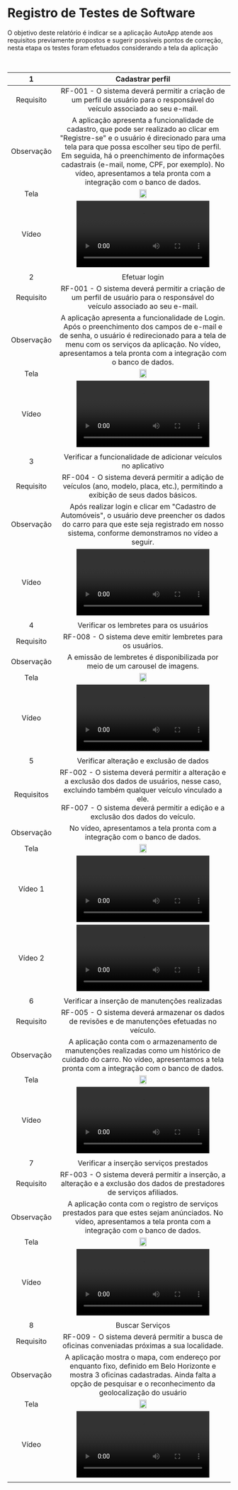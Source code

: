# Registro de Testes de Software

O objetivo deste relatório é indicar se a aplicação AutoApp atende aos requisitos previamente propostos e sugerir possíveis pontos de correção, nesta etapa os testes foram efetuados considerando a tela da aplicação 

<br> 
  
| 1 	| Cadastrar perfil 	|
|:---:	|:---:	|
|	Requisito	| RF-001 - O sistema deverá permitir a criação de um perfil de usuário para o responsável do veículo associado ao seu e-mail. |
| Observação | A aplicação apresenta a funcionalidade de cadastro, que pode ser realizado ao clicar em "Registre-se" e o usuário é direcionado para uma tela para que possa escolher seu tipo de perfil. Em seguida, há o preenchimento de informações cadastrais (e-mail, nome, CPF, por exemplo). No vídeo, apresentamos a tela pronta com a integração com o banco de dados. |
| Tela |  <img src=img/cadastro.jpg width=20%/>|
| Vídeo | <video src="https://user-images.githubusercontent.com/81396458/204150803-3bc0b695-b74b-49d9-a477-ccfd4ec49188.mp4">  |
|  	|  	|
| 2 | Efetuar login	|
| Requisito | RF-001	- O sistema deverá permitir a criação de um perfil de usuário para o responsável do veículo associado ao seu e-mail. |
| Observação | A aplicação apresenta a funcionalidade de Login. Após o preenchimento dos campos de e-mail e de senha, o usuário é redirecionado para a tela de menu com os serviços da aplicação. No vídeo, apresentamos a tela pronta com a integração com o banco de dados. |
| Tela | <img src=img/selecaoperfil.png width=20%/> |
| Vídeo | <video src="https://user-images.githubusercontent.com/81396458/204150967-96cc1fac-f3b0-4559-abba-0f8fba1d2df4.mp4">  |
|  	|  	|
| 3 | Verificar a funcionalidade de adicionar veículos no aplicativo |
|Requisito | RF-004 - O sistema deverá permitir a adição de veículos (ano, modelo, placa, etc.), permitindo a exibição de seus dados básicos. |
| Observação | Após realizar login e clicar em "Cadastro de Automóveis", o usuário deve preencher os dados do carro para que este seja registrado em nosso sistema, conforme demonstramos no vídeo a seguir.  |
| Vídeo | <video src="https://user-images.githubusercontent.com/81396458/204151680-9619e1cd-72c0-4ad2-9fed-074bcf596d3f.mp4">  |
|  	|  	|
| 4 |  Verificar os lembretes para os usuários |
|Requisito | RF-008 - O sistema deve emitir lembretes para os usuários.|
| Observação | A emissão de lembretes é disponibilizada por meio de um carousel de imagens. |
| Tela | <img src="img/Tests/06-Home.jpg" width=20%/> |
| Vídeo | <video src="https://user-images.githubusercontent.com/81396458/204151021-ebb90010-f3e7-48e5-bb49-fe73f45a3a76.mp4">  |
|  	|  	|
| 5 | Verificar alteração e exclusão de dados |
|Requisitos | RF-002 - O sistema deverá permitir a alteração e a exclusão dos dados de usuários, nesse caso, excluindo também qualquer veículo vinculado a ele. <br> RF-007 -  O sistema deverá permitir a edição e a exclusão dos dados do veículo. |
| Observação | No vídeo, apresentamos a tela pronta com a integração com o banco de dados. |
| Tela | <img src="img/Tests/07-PersonalInformation.jpg" width=20%/> |
| Vídeo 1 | <video src="https://user-images.githubusercontent.com/81396458/204151039-925e2178-5ffe-4e9e-a0e2-6e55bcc8a18c.mp4">  |
| Vídeo 2 | <video src="https://user-images.githubusercontent.com/81396458/204151155-5b96df8c-1a4f-4117-bc21-831d139e45e4.mp4">  |
|  	|  	|
| 6 | Verificar a inserção de manutenções realizadas |
|Requisito | RF-005 - O sistema deverá armazenar os dados de revisões e de manutenções efetuadas no veículo. |
| Observação | A aplicação conta com o armazenamento de manutenções realizadas como um histórico de cuidado do carro. No vídeo, apresentamos a tela pronta com a integração com o banco de dados. |
| Tela  | <img src="img/Tests/16-MaintenancesDone.jpg" width=20%/> |
| Vídeo | <video src="https://user-images.githubusercontent.com/81396458/204151090-eb6f7940-b8a8-4d21-92b9-f947fc55ddda.mp4">  |
|  	|  	|
| 7 | Verificar a inserção serviços prestados |
|Requisito | RF-003 - O sistema deverá permitir a inserção, a alteração e a exclusão dos dados de prestadores de serviços afiliados. |
| Observação | A aplicação conta com o registro de serviços prestados para que estes sejam anúnciados. No vídeo, apresentamos a tela pronta com a integração com o banco de dados. |
| Tela | <img src="img/Tests/20-RegisterService.jpg" width=20%/> |
| Vídeo | <video src="https://user-images.githubusercontent.com/81396458/204151107-b78213f2-c81c-4f13-a723-5d8ab4ba2cdb.mp4">  |
|  	|  	|
| 8 | Buscar Serviços |
|Requisito | RF-009 - O sistema deverá permitir a busca de oficinas conveniadas próximas a sua localidade. |
| Observação | A aplicação mostra o mapa, com endereço por enquanto fixo, definido em Belo Horizonte e mostra 3 oficinas cadastradas. Ainda falta a opção de pesquisar e o reconhecimento da geolocalização do usuário |
| Tela | <img src="img/Tests/09-Maps.jpeg" width=20%/> |
| Vídeo | <video src="">  |
|  	|  	|

